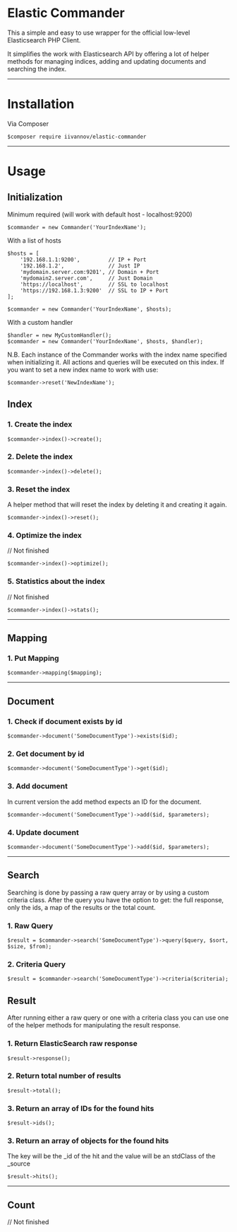 # Elastic Commander

This a simple and easy to use wrapper for the official low-level Elasticsearch PHP Client.

It simplifies the work with Elasticsearch API by offering a lot of helper methods for managing indices, adding and updating documents and searching the index.


----------

# Installation

Via Composer

```
$composer require iivannov/elastic-commander
```

----------

# Usage

## Initialization

Minimum required (will work with default host - localhost:9200)
```
$commander = new Commander('YourIndexName');
```

With a list of hosts
```
$hosts = [
    '192.168.1.1:9200',         // IP + Port
    '192.168.1.2',              // Just IP
    'mydomain.server.com:9201', // Domain + Port
    'mydomain2.server.com',     // Just Domain
    'https://localhost',        // SSL to localhost
    'https://192.168.1.3:9200'  // SSL to IP + Port
];

$commander = new Commander('YourIndexName', $hosts);
```


With a custom handler
```
$handler = new MyCustomHandler();
$commander = new Commander('YourIndexName', $hosts, $handler);
```


N.B. Each instance of the Commander works with the index name specified when initializing it. All actions and queries will be executed on this index.
If you want to set a new index name to work with use:

```
$commander->reset('NewIndexName');
```


## Index


### 1. Create the index
 
```
$commander->index()->create();
```

### 2. Delete the index
```
$commander->index()->delete();
```

### 3. Reset the index

A helper method that will reset the index by deleting it and creating it again.
```
$commander->index()->reset();
```

### 4. Optimize the index
// Not finished
```
$commander->index()->optimize();
```

### 5. Statistics about the index
// Not finished
```
$commander->index()->stats();
```

----------


## Mapping

### 1. Put Mapping 
```
$commander->mapping($mapping);
```

----------

## Document


### 1. Check if document exists by id

```
$commander->document('SomeDocumentType')->exists($id);
```

### 2. Get document by id

```
$commander->document('SomeDocumentType')->get($id);
```

### 3. Add document

In current version  the add method expects an ID for the document.
```
$commander->document('SomeDocumentType')->add($id, $parameters);
```

### 4. Update document

```
$commander->document('SomeDocumentType')->add($id, $parameters);
```


----------


## Search

Searching is done by passing a raw query array or by using a custom criteria class.
After the query you have the option to get: the full response, only the ids, a map of the results or the total count.

### 1. Raw Query

```
$result = $commander->search('SomeDocumentType')->query($query, $sort, $size, $from);
```

### 2. Criteria Query

```
$result = $commander->search('SomeDocumentType')->criteria($criteria);
```

## Result

After running either a raw query or one with a criteria class you can use one of the helper methods for manipulating the result response.

### 1. Return ElasticSearch raw response
```
$result->response();
```

### 2. Return total number of results
```
$result->total();
```

### 3. Return an array of IDs for the found hits 
```
$result->ids();
```

### 3. Return an array of objects for the found hits
The key will be the _id of the hit and the value will be an stdClass of the _source
```
$result->hits();
```


----------

## Count
// Not finished